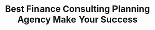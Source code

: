 ---
layout: ../../layouts/Index.astro
title: Best Finance <span>Consulting</span> Planning Agency Make Your Success
---